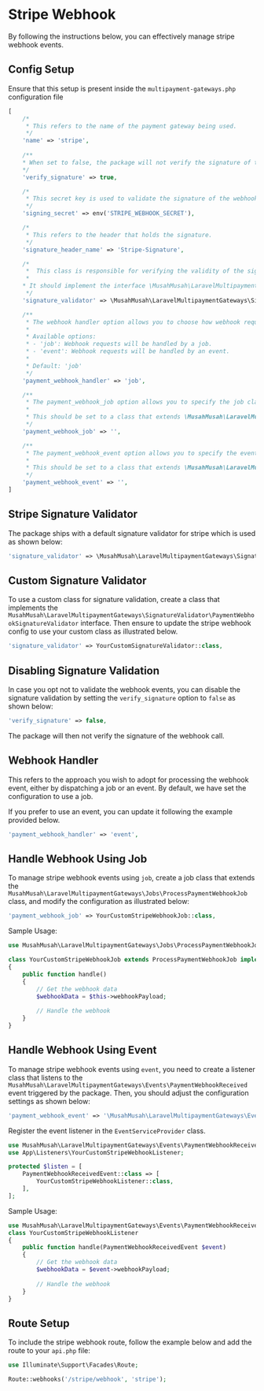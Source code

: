 # Stripe Webhook

By following the instructions below, you can effectively manage stripe webhook events.

## Config Setup

Ensure that this setup is present inside the `multipayment-gateways.php` configuration file

```php
[
    /*
     * This refers to the name of the payment gateway being used.
     */
    'name' => 'stripe',
    
    /**
    * When set to false, the package will not verify the signature of the webhook call.
    */
    'verify_signature' => true,

    /*
     * This secret key is used to validate the signature of the webhook call.
     */
    'signing_secret' => env('STRIPE_WEBHOOK_SECRET'),

    /*
     * This refers to the header that holds the signature.
     */
    'signature_header_name' => 'Stripe-Signature',

    /*
     *  This class is responsible for verifying the validity of the signature header.
     *
    * It should implement the interface \MusahMusah\LaravelMultipaymentGateways\SignatureValidator\PaymentWebhookSignatureValidator.
     */
    'signature_validator' => \MusahMusah\LaravelMultipaymentGateways\SignatureValidator\DefaultSignatureValidator::class,

    /**
     * The webhook handler option allows you to choose how webhook requests are handled in your application.
     *
     * Available options:
     * - 'job': Webhook requests will be handled by a job.
     * - 'event': Webhook requests will be handled by an event.
     *
     * Default: 'job'
     */
    'payment_webhook_handler' => 'job',

    /**
     * The payment_webhook_job option allows you to specify the job class that will be used to process webhook requests for payment methods.
     *
     * This should be set to a class that extends \MusahMusah\LaravelMultipaymentGateways\Jobs\ProcessPaymentWebhookJob.
     */
    'payment_webhook_job' => '',

    /**
     * The payment_webhook_event option allows you to specify the event class that will be used to process webhook requests for payment methods.
     *
     * This should be set to a class that extends \MusahMusah\LaravelMultipaymentGateways\Events\PaymentWebhookReceivedEvent.
     */
    'payment_webhook_event' => '',
]
```

## Stripe Signature Validator 
The package ships with a default signature validator for stripe which is used as shown below:

```php
'signature_validator' => \MusahMusah\LaravelMultipaymentGateways\SignatureValidator\DefaultSignatureValidator::class,
```

## Custom Signature Validator 
To use a custom class for signature validation, create a class that implements the `MusahMusah\LaravelMultipaymentGateways\SignatureValidator\PaymentWebhookSignatureValidator` interface. Then ensure to update the stripe webhook config to use your custom class as illustrated below.

```php
'signature_validator' => YourCustomSignatureValidator::class,
```

## Disabling Signature Validation
In case you opt not to validate the webhook events, you can disable the signature validation by setting the `verify_signature` option to `false` as shown below:

```php
'verify_signature' => false,
```
The package will then not verify the signature of the webhook call.

## Webhook Handler

This refers to the approach you wish to adopt for processing the webhook event, either by dispatching a job or an event. By default, we have set the configuration to use a job.

If you prefer to use an event, you can update it following the example provided below.

```php
'payment_webhook_handler' => 'event',
```

## Handle Webhook Using Job
To manage stripe webhook events using `job`, create a job class that extends the `MusahMusah\LaravelMultipaymentGateways\Jobs\ProcessPaymentWebhookJob` class, and modify the configuration as illustrated below:

```php
'payment_webhook_job' => YourCustomStripeWebhookJob::class,
```

Sample Usage:

```php
use MusahMusah\LaravelMultipaymentGateways\Jobs\ProcessPaymentWebhookJob;

class YourCustomStripeWebhookJob extends ProcessPaymentWebhookJob implements ShouldQueue
{
    public function handle()
    {
        // Get the webhook data
        $webhookData = $this->webhookPayload;
        
        // Handle the webhook
    }
}
```

## Handle Webhook Using Event
To manage stripe webhook events using `event`, you need to create a listener class that listens to the `MusahMusah\LaravelMultipaymentGateways\Events\PaymentWebhookReceived` event triggered by the package. Then, you should adjust the configuration settings as shown below:

```php
'payment_webhook_event' => '\MusahMusah\LaravelMultipaymentGateways\Events\PaymentWebhookReceivedEvent',
```

Register the event listener in the `EventServiceProvider` class.

```php
use MusahMusah\LaravelMultipaymentGateways\Events\PaymentWebhookReceivedEvent;
use App\Listeners\YourCustomStripeWebhookListener;

protected $listen = [
    PaymentWebhookReceivedEvent::class => [
        YourCustomStripeWebhookListener::class,
    ],
];
```

Sample Usage:

```php
use MusahMusah\LaravelMultipaymentGateways\Events\PaymentWebhookReceivedEvent;
class YourCustomStripeWebhookListener
{
    public function handle(PaymentWebhookReceivedEvent $event)
    {
        // Get the webhook data
        $webhookData = $event->webhookPayload;
      
        // Handle the webhook
    }
}
```

## Route Setup
To include the stripe webhook route, follow the example below and add the route to your `api.php` file:

```php
use Illuminate\Support\Facades\Route;

Route::webhooks('/stripe/webhook', 'stripe');
```
